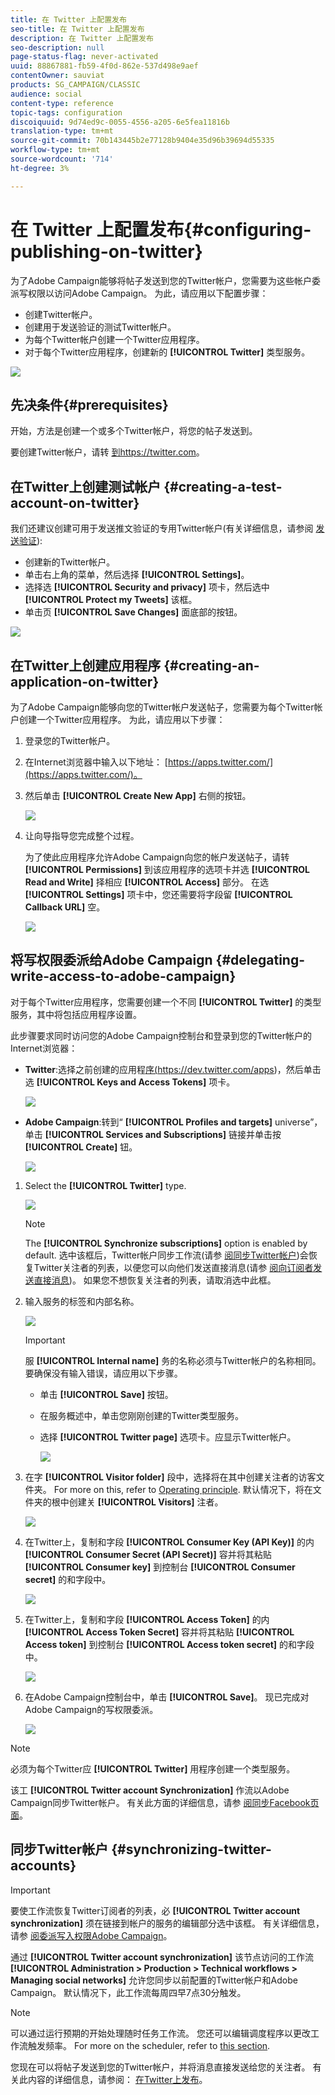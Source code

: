 ```yaml
---
title: 在 Twitter 上配置发布
seo-title: 在 Twitter 上配置发布
description: 在 Twitter 上配置发布
seo-description: null
page-status-flag: never-activated
uuid: 88867881-fb59-4f0d-862e-537d498e9aef
contentOwner: sauviat
products: SG_CAMPAIGN/CLASSIC
audience: social
content-type: reference
topic-tags: configuration
discoiquuid: 9d74ed9c-0055-4556-a205-6e5fea11816b
translation-type: tm+mt
source-git-commit: 70b143445b2e77128b9404e35d96b39694d55335
workflow-type: tm+mt
source-wordcount: '714'
ht-degree: 3%

---
```



# 在 Twitter 上配置发布{#configuring-publishing-on-twitter}

为了Adobe Campaign能够将帖子发送到您的Twitter帐户，您需要为这些帐户委派写权限以访问Adobe Campaign。 为此，请应用以下配置步骤：

* 创建Twitter帐户。
* 创建用于发送验证的测试Twitter帐户。
* 为每个Twitter帐户创建一个Twitter应用程序。
* 对于每个Twitter应用程序，创建新的 **[!UICONTROL Twitter]** 类型服务。

![](assets/social_diagram_twitter_service.png)

## 先决条件{#prerequisites}

开始，方法是创建一个或多个Twitter帐户，将您的帖子发送到。

要创建Twitter帐户，请转 [到https://twitter.com](https://twitter.com)。

## 在Twitter上创建测试帐户 {#creating-a-test-account-on-twitter}

我们还建议创建可用于发送推文验证的专用Twitter帐户(有关详细信息，请参阅 [发送验证](../../social/using/publishing-on-twitter.md#sending-the-proof)):

* 创建新的Twitter帐户。
* 单击右上角的菜单，然后选择 **[!UICONTROL Settings]**。
* 选择选 **[!UICONTROL Security and privacy]** 项卡，然后选中 **[!UICONTROL Protect my Tweets]** 该框。
* 单击页 **[!UICONTROL Save Changes]** 面底部的按钮。

![](assets/social_twitter_test_page.png)

## 在Twitter上创建应用程序 {#creating-an-application-on-twitter}

为了Adobe Campaign能够向您的Twitter帐户发送帖子，您需要为每个Twitter帐户创建一个Twitter应用程序。 为此，请应用以下步骤：

1. 登录您的Twitter帐户。
1. 在Internet浏览器中输入以下地址： [https://apps.twitter.com/](https://apps.twitter.com/)。
1. 然后单击 **[!UICONTROL Create New App]** 右侧的按钮。

   ![](assets/social_create_twitter_app_001.png)

1. 让向导指导您完成整个过程。

   为了使此应用程序允许Adobe Campaign向您的帐户发送帖子，请转 **[!UICONTROL Permissions]** 到该应用程序的选项卡并选 **[!UICONTROL Read and Write]** 择相应 **[!UICONTROL Access]** 部分。 在选 **[!UICONTROL Settings]** 项卡中，您还需要将字段留 **[!UICONTROL Callback URL]** 空。

   ![](assets/social_create_twitter_app_002.png)

## 将写权限委派给Adobe Campaign {#delegating-write-access-to-adobe-campaign}

对于每个Twitter应用程序，您需要创建一个不同 **[!UICONTROL Twitter]** 的类型服务，其中将包括应用程序设置。

此步骤要求同时访问您的Adobe Campaign控制台和登录到您的Twitter帐户的Internet浏览器：

* **Twitter**:选择之前创建的应用程[序(](https://dev.twitter.com/apps)https://dev.twitter.com/apps)，然后单击选 **[!UICONTROL Keys and Access Tokens]** 项卡。

   ![](assets/social_twitter_service_002.png)

* **Adobe Campaign**:转到“ **[!UICONTROL Profiles and targets]** universe”，单击 **[!UICONTROL Services and Subscriptions]** 链接并单击按 **[!UICONTROL Create]** 钮。

   ![](assets/social_twitter_service_007.png)

1. Select the **[!UICONTROL Twitter]** type.

   ![](assets/social_twitter_service_008.png)

   >[!NOTE]
   >
   >The **[!UICONTROL Synchronize subscriptions]** option is enabled by default. 选中该框后，Twitter帐户同步工作流(请参 [阅同步Twitter帐户](#synchronizing-twitter-accounts))会恢复Twitter关注者的列表，以便您可以向他们发送直接消息(请参 [阅向订阅者发送直接消息](../../social/using/publishing-on-twitter.md#sending-direct-messages-to-subscribers))。 如果您不想恢复关注者的列表，请取消选中此框。

1. 输入服务的标签和内部名称。

   ![](assets/social_twitter_service_009.png)

   >[!IMPORTANT]
   >
   >服 **[!UICONTROL Internal name]** 务的名称必须与Twitter帐户的名称相同。 要确保没有输入错误，请应用以下步骤。

   * 单击 **[!UICONTROL Save]** 按钮。
   * 在服务概述中，单击您刚刚创建的Twitter类型服务。
   * 选择 **[!UICONTROL Twitter page]** 选项卡。应显示Twitter帐户。

      ![](assets/social_twitter_service_010.png)

1. 在字 **[!UICONTROL Visitor folder]** 段中，选择将在其中创建关注者的访客文件夹。 For more on this, refer to [Operating principle](../../social/using/publishing-on-twitter.md#operating-principle). 默认情况下，将在文件夹的根中创建关 **[!UICONTROL Visitors]** 注者。

   ![](assets/social_twitter_service_010_b.png)

1. 在Twitter上，复制和字段 **[!UICONTROL Consumer Key (API Key)]** 的内 **[!UICONTROL Consumer Secret (API Secret)]** 容并将其粘贴 **[!UICONTROL Consumer key]** 到控制台 **[!UICONTROL Consumer secret]** 的和字段中。

   ![](assets/social_twitter_service_012.png)

1. 在Twitter上，复制和字段 **[!UICONTROL Access Token]** 的内 **[!UICONTROL Access Token Secret]** 容并将其粘贴 **[!UICONTROL Access token]** 到控制台 **[!UICONTROL Access token secret]** 的和字段中。

   ![](assets/social_twitter_service_013.png)

1. 在Adobe Campaign控制台中，单击 **[!UICONTROL Save]**。 现已完成对Adobe Campaign的写权限委派。

   ![](assets/social_twitter_service_014.png)

>[!NOTE]
>
>必须为每个Twitter应 **[!UICONTROL Twitter]** 用程序创建一个类型服务。

该工 **[!UICONTROL Twitter account Synchronization]** 作流以Adobe Campaign同步Twitter帐户。 有关此方面的详细信息，请参 [阅同步Facebook页面](../../social/using/publishing-on-facebook-walls.md#synchronizing-facebook-pages)。

## 同步Twitter帐户 {#synchronizing-twitter-accounts}

>[!IMPORTANT]
>
>要使工作流恢复Twitter订阅者的列表，必 **[!UICONTROL Twitter account synchronization]** 须在链接到帐户的服务的编辑部分选中该框。 有关详细信息，请参 [阅委派写入权限Adobe Campaign](#delegating-write-access-to-adobe-campaign)。

通过 **[!UICONTROL Twitter account synchronization]** 该节点访问的工作流 **[!UICONTROL Administration > Production > Technical workflows > Managing social networks]** 允许您同步以前配置的Twitter帐户和Adobe Campaign。 默认情况下，此工作流每周四早7点30分触发。

>[!NOTE]
>
>可以通过运行预期的开始处理随时任务工作流。 您还可以编辑调度程序以更改工作流触发频率。 For more on the scheduler, refer to [this section](../../workflow/using/scheduler.md).

您现在可以将帖子发送到您的Twitter帐户，并将消息直接发送给您的关注者。 有关此内容的详细信息，请参阅： [在Twitter上发布](../../social/using/publishing-on-twitter.md)。
